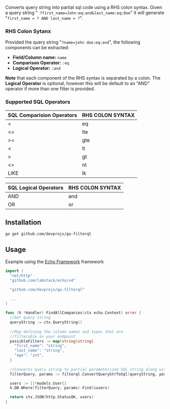 
Converts query string into partial sql code using a RHS colon syntax.
Given a query string "``` ?first_name=John:eq:and&last_name:eq:Doe```"
it will generate "```first_name = ? AND last_name = ?```".

### RHS Colon Sytanx

Provided the query string "```?name=john doe:eq:and```", the following components can be extracted:


- **Field/Column name:** ```name```
- **Comparison Operator:** ```:eq```
- **Logical Operator:** ```:and```

**Note** that each component of the RHS syntax is separated by a colon. The **Logical Operator** is optional, however this will be default to an "AND" operator if more than one filter is provided.

### Supported SQL Operators

SQL Comparision Operators   | RHS COLON SYNTAX 
----------------------------|------------------
=                           | eq               
<=                          | lte              
&gt;=                       | gte              
<                           | lt               
&gt;                        | gt               
<&gt;                       | nt           
LIKE                        | lk          


SQL Logical Operators | RHS COLON SYNTAX 
----------------------|------------------
AND                   | and               
OR                    | or     


## Installation
```
go get github.com/devprojx/go-filterql
```
         
   
## Usage

Example using the [Echo Framework](https://echo.labstack.com/guide) framework

```go
import (
  "net/http"
  "github.com/labstack/echo/v4"

  "github.com/devprojx/go-filterql"
  
  ...
)

func (h *Handler) FindAllCompanies(ctx echo.Context) error {
  //Get query string
  queryString := ctx.QueryString()
  
  //Map defining the column names and types that are 
  //filterable on your endpoint
  possibleFilters := map[string]string{
    "first_name": "string",
    "last_name": "string",
    "age": "int",
  }
  
  //Converts query string to partial parameterized SQL string along with parameters
  filterQuery, params := filterql.ConvertQueryStrToSql(queryString, possibleFilters)

  users := []*models.User{}
  h.DB.Where(filterQuery, params).Find(&users)

  return ctx.JSON(http.StatusOK, users)
}
```
